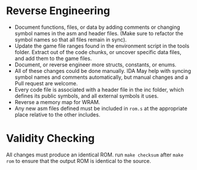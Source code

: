 # Reverse Engineering
- Document functions, files, or data by adding comments or changing symbol names in the asm and header files. (Make sure to refactor the symbol names so that all files remain in sync).
- Update the game file ranges found in the environment script in the tools folder. Extract out of the code chunks, or uncover specific data files, and add them to the game files.
- Document, or reverse engineer more structs, constants, or enums.
- All of these changes could be done manually. IDA May help with syncing symbol names and comments automatically, but manual changes and a Pull request are welcome.
- Every code file is associated with a header file in the inc folder, which defines its public symbols, and all external symbols it uses.
- Reverse a memory map for WRAM.
- Any new asm files defined must be included in `rom.s` at the appropriate place relative to the other includes.

# Validity Checking
All changes must produce an identical ROM. run `make checksum` after `make rom` to ensure that the output ROM is identical to the source.
